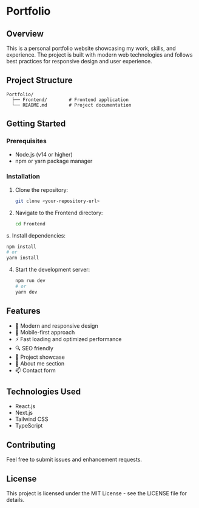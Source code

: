 # Portfolio

## Overview
This is a personal portfolio website showcasing my work, skills, and experience. The project is built with modern web technologies and follows best practices for responsive design and user experience.

## Project Structure
```
Portfolio/
  ├── Frontend/        # Frontend application
  └── README.md        # Project documentation
```

## Getting Started

### Prerequisites
- Node.js (v14 or higher)
- npm or yarn package manager

### Installation
1. Clone the repository:
   ```bash
   git clone <your-repository-url>
   ```

2. Navigate to the Frontend directory:
   ```bash
   cd Frontend
   ```

s. Install dependencies:
   ```bash
   npm install
   # or
   yarn install
   ```

4. Start the development server:
   ```bash
   npm run dev
   # or
   yarn dev
   ```

## Features
- 🎨 Modern and responsive design
- 📱 Mobile-first approach
- ⚡ Fast loading and optimized performance
- 🔍 SEO friendly
- 📂 Project showcase
- 📝 About me section
- 📫 Contact form

## Technologies Used
- React.js
- Next.js
- Tailwind CSS
- TypeScript

## Contributing
Feel free to submit issues and enhancement requests.

## License
This project is licensed under the MIT License - see the LICENSE file for details.